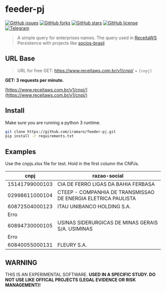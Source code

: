 # feeder-pj

[![GitHub issues](https://img.shields.io/github/issues/iramaro/feeder-pj?logo=issues&style=flat-square)](https://github.com/iramaro/feeder-pj/issues)
[![GitHub forks](https://img.shields.io/github/forks/iramaro/feeder-pj?logo=forks&style=flat-square)](https://github.com/iramaro/feeder-pj/network)
[![GitHub stars](https://img.shields.io/github/stars/iramaro/feeder-pj?color=yellow&logo=stars&style=flat-square)](https://github.com/iramaro/feeder-pj/stargazers)
[![GitHub license](https://img.shields.io/github/license/iramaro/feeder-pj?logo=license&style=flat-square)](https://github.com/iramaro/feeder-pj/blob/master/LICENSE)
[![Telegram](https://img.shields.io/badge/telegram-%40iraamaro-9cf)](https://t.me/iraamaro)&nbsp;

> A simple query for enterprises names.
> The query used in [ReceitaWS](https://receitaws.com.br/api)
> Persistence with projects like [socios-brasil](https://github.com/turicas/socios-brasil)

## URL Base

> URL for free GET: https://www.receitaws.com.br/v1/cnpj/ + ```[cnpj]```

**GET: 3 requests per minute.**

[https://www.receitaws.com.br/v1/cnpj/](https://www.receitaws.com.br/v1/cnpj/)

## Install

Make sure you are running a python 3 runtime.

```bash
git clone https://github.com/iramaro/feeder-pj.git
pip install -r requirements.txt
```
## Examples

Use the cnpjs.xlsx file for test. Hold in the first column the CNPJs.

| cnpj           | razao-social                                                  |
|----------------|---------------------------------------------------------------|
| 15141799000103 | CIA DE FERRO LIGAS DA BAHIA FERBASA                           |
| 02998611000104 | CTEEP - COMPANHIA DE TRANSMISSAO DE ENERGIA ELETRICA PAULISTA |
| 60872504000123 | ITAU UNIBANCO HOLDING S.A.                                    |
| Erro           |                                                               |
| 60894730000105 | USINAS SIDERURGICAS DE MINAS GERAIS S/A. USIMINAS             |
| Erro           |                                                               |
| 60840055000131 | FLEURY S.A.                                                   |

## WARNING

THIS IS AN EXPERIMENTAL SOFTWARE. **USED IN A SPECIFIC STUDY. DO NOT USE LIKE OFFICAL PROJECTS (LEGAL EVIDENCE OR RISK MANAGEMENT)!**

